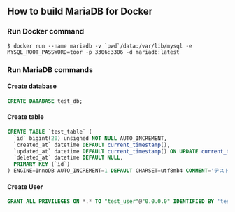 ## How to build MariaDB for Docker

### Run Docker command

```shell
$ docker run --name mariadb -v `pwd`/data:/var/lib/mysql -e MYSQL_ROOT_PASSWORD=toor -p 3306:3306 -d mariadb:latest
```

### Run MariaDB commands

#### Create database

```sql
CREATE DATABASE test_db;
```

#### Create table

```sql
CREATE TABLE `test_table` (
  `id` bigint(20) unsigned NOT NULL AUTO_INCREMENT,
  `created_at` datetime DEFAULT current_timestamp(),
  `updated_at` datetime DEFAULT current_timestamp() ON UPDATE current_timestamp(),
  `deleted_at` datetime DEFAULT NULL,
  PRIMARY KEY (`id`)
) ENGINE=InnoDB AUTO_INCREMENT=1 DEFAULT CHARSET=utf8mb4 COMMENT='テストテーブル';
```


#### Create User

```sql
GRANT ALL PRIVILEGES ON *.* TO "test_user"@"0.0.0.0" IDENTIFIED BY 'test_password' WITH GRANT OPTION;
```


#### 
